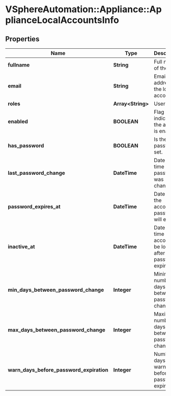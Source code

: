 # VSphereAutomation::Appliance::ApplianceLocalAccountsInfo

## Properties
Name | Type | Description | Notes
------------ | ------------- | ------------- | -------------
**fullname** | **String** | Full name of the user | [optional] 
**email** | **String** | Email address of the local account | [optional] 
**roles** | **Array&lt;String&gt;** | User roles | 
**enabled** | **BOOLEAN** | Flag indicating if the account is enabled | 
**has_password** | **BOOLEAN** | Is the user password set. | 
**last_password_change** | **DateTime** | Date and time password was changed. | [optional] 
**password_expires_at** | **DateTime** | Date when the account&#39;s password will expire | [optional] 
**inactive_at** | **DateTime** | Date and time account will be locked after password expiration. | [optional] 
**min_days_between_password_change** | **Integer** | Minimum number of days between password change | [optional] 
**max_days_between_password_change** | **Integer** | Maximum number of days between password change | [optional] 
**warn_days_before_password_expiration** | **Integer** | Number of days of warning before password expires | [optional] 


